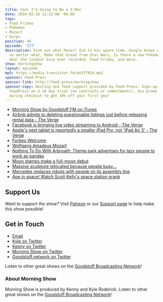 ```yaml
---
title: Cool I'm Going to Be a X-Man
date: 2016-02-26 11:13:00 -06:00
tags:
- Food Friday
- Pokemon
- Mozart
- burps
position: 46
episode: '277'
description: Find out what Mozart did in his spare time, Google knows where you are
  no matter what, Make that bread from Star Wars, Is there a new Pokemon game really?,
  Hear the loudest burp ever recorded, Food Friday, and more.
show: morningshow
layout: episode
mp3: https://media.transistor.fm/de2f7919.mp3
sponsor: Feed.Press
sponsor-link: http://feed.press/morningshow
sponsor-copy: Hosting and feed support provided by Feed.Press. Sign-up today and try
  FeedPress on a 14 day trial (no contracts or commitments). Use promo code `morningshow`
  during checkout to get 10% off your first year
---
```


* [Morning Show by Goodstuff FM on iTunes](https://itunes.apple.com/us/podcast/morning-show/id843374491?mt=2)
* [Airbnb admits to deleting questionable listings just before releasing rental data - The Verge](http://www.theverge.com/2016/2/25/11116426/airbnb-report-data-purge-new-york-city)
* [Facebook is bringing live video streaming to Android - The Verge](http://www.theverge.com/2016/2/26/11119034/facebook-live-stream-video-android)
* [Apple's next tablet is reportedly a smaller iPad Pro, not 'iPad Air 3' - The Verge](http://www.theverge.com/2016/2/25/11116352/apple-smaller-ipad-pro-rumor)
* [Forbes Welcome](http://www.forbes.com/forbes/welcome/#1538ef7e5af1)
* [Wolfgang Amadeus Mozart](http://www.wrightmusic.net/pdfs/mozart.pdf)
* [Nothing To Do With Arbroath: Theme park advertises for lazy people to work as pandas](http://arbroath.blogspot.com/2016/02/theme-park-advertises-for-lazy-people.html)
* [Moon stamps make a full-moon debut](http://www.geekwire.com/2016/moon-stamps-make-their-debut-for-the-full-moon/)
* [Massive sculpture relocated because people busy...](http://www.scoop.it/t/quite-interesting-news/p/4060148507/2016/02/23/massive-sculpture-relocated-because-people-busy-texting-kept-walking-into-it)
* [Mercedes replaces robots with people on its assembly line](http://www.engadget.com/2016/02/25/mercedes-benz-replaces-robots-with-humans/)
* [Ape in space! Watch Scott Kelly's space station prank](http://www.geekwire.com/2016/ape-in-space-watch-scott-kelly-pull-the-international-space-stations-best-prank-ever/)

## Support Us
*Want to support the show?* Visit [Patreon](http://patreon.com/morningshow) or our [Support page](http://goodstuff.network/support) to help make this show possible!

## Get in Touch
* [Email](mailto:kyle@goodstuff.network)
* [Kyle on Twitter](http://twitter.com/dogburps)
* [Kenny on Twitter](http://twitter.com/pizzarobotics)
* [Morning Show on Twitter](http://twitter.com/morningshowam)
* [Goodstuff.network on Twitter](http://twitter.com/goodstufffm)

Listen to other great shows on the [Goodstuff Broadcasting Network](http://goodstuff.network/shows)!

### About Morning Show
Morning Show is produced by Kenny and Kyle Roderick. Listen to other great shows on the [Goodstuff Broadcasting Network](http://goodstuff.network/)!
